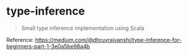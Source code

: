 # type-inference

> Small type inference implementation using Scala

Reference: https://medium.com/@dhruvrajvanshi/type-inference-for-beginners-part-1-3e0a5be98a4b
